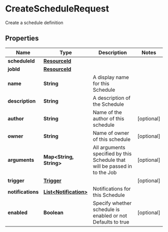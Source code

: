 

# CreateScheduleRequest

Create a schedule definition

## Properties

Name | Type | Description | Notes
------------ | ------------- | ------------- | -------------
**scheduleId** | [**ResourceId**](ResourceId.md) |  | 
**jobId** | [**ResourceId**](ResourceId.md) |  | 
**name** | **String** | A display name for this Schedule | 
**description** | **String** | A description of the Schedule | 
**author** | **String** | Name of the author of this schedule |  [optional]
**owner** | **String** | Name of owner of this schedule |  [optional]
**arguments** | **Map&lt;String, String&gt;** | All arguments specified by this Schedule that will be passed in to the Job |  [optional]
**trigger** | [**Trigger**](Trigger.md) |  |  [optional]
**notifications** | [**List&lt;Notification&gt;**](Notification.md) | Notifications for this Schedule | 
**enabled** | **Boolean** | Specify whether schedule is enabled or not  Defaults to true |  [optional]



